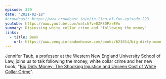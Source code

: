 ```yaml
---
episode: 329
date: "2021-02-18"
#crowdcast: https://www.crowdcast.io/e/in-lieu-of-fun-episode-223
youtube: https://www.youtube.com/watch?v=0ZFEDPzrEVo
summary: Discussing white collar crime and "following the money"
links:
  - title: Book
    url: https://www.penguinrandomhouse.com/books/623034/big-dirty-money-by-jennifer-taub/
---
```

Jennifer Taub, a professor at the Western New England University School of Law,
joins us to talk following the money, white collar crime and her new book,
"[Big Dirty Money: The Shocking Injustice and Unseen Cost of White Collar
Crime][book]".

[book]: https://www.penguinrandomhouse.com/books/623034/big-dirty-money-by-jennifer-taub/
